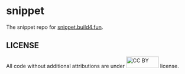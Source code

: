 # snippet

The snippet repo for [snippet.build4.fun][].

[snippet.build4.fun]: https://snippet.build4.fun

## LICENSE

All code without additional attributions are under <img alt="CC BY" src="https://licensebuttons.net/l/by/3.0/88x31.png" style="width: 88px; height: 31px"/> license.
